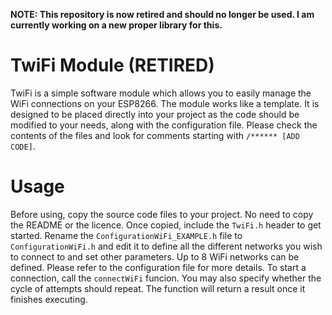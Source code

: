 **NOTE: This repository is now retired and should no longer be used. I am currently working on a new proper library for this.**

# TwiFi Module (RETIRED)
TwiFi is a simple software module which allows you to easily manage the WiFi connections on your ESP8266. The module works like a template. It is designed to be placed directly into your project as the code should be modified to your needs, along with the configuration file. Please check the contents of the files and look for comments starting with `/****** [ADD CODE]`.

# Usage
Before using, copy the source code files to your project. No need to copy the README or the licence. Once copied, include the `TwiFi.h` header to get started. Rename the `ConfigurationWiFi_EXAMPLE.h` file to `ConfigurationWiFi.h` and edit it to define all the different networks you wish to connect to and set other parameters. Up to 8 WiFi networks can be defined. Please refer to the configuration file for more details. To start a connection, call the `connectWiFi` funcion. You may also specify whether the cycle of attempts should repeat. The function will return a result once it finishes executing.
